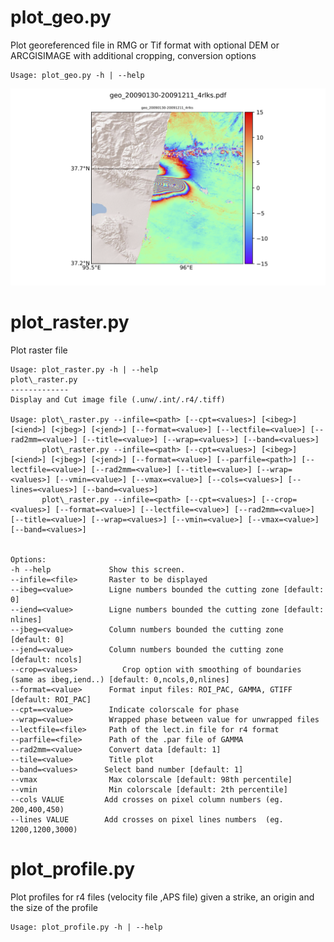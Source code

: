 plot\_geo.py
============
Plot georeferenced file in RMG or Tif format with optional DEM or ARCGISIMAGE with additional cropping, conversion options

```
Usage: plot_geo.py -h | --help

```

![Alt Example of earthquake interferogram](geo_20090130-20091211_4rlks.png)

plot\_raster.py
============
Plot raster file 

```
Usage: plot_raster.py -h | --help
plot\_raster.py
-------------
Display and Cut image file (.unw/.int/.r4/.tiff)

Usage: plot\_raster.py --infile=<path> [--cpt=<values>] [<ibeg>] [<iend>] [<jbeg>] [<jend>] [--format=<value>] [--lectfile=<value>] [--rad2mm=<value>] [--title=<value>] [--wrap=<values>] [--band=<values>]
       plot\_raster.py --infile=<path> [--cpt=<values>] [<ibeg>] [<iend>] [<jbeg>] [<jend>] [--format=<value>] [--parfile=<path>] [--lectfile=<value>] [--rad2mm=<value>] [--title=<value>] [--wrap=<values>] [--vmin=<value>] [--vmax=<value>] [--cols=<values>] [--lines=<values>] [--band=<values>]
       plot\_raster.py --infile=<path> [--cpt=<values>] [--crop=<values>] [--format=<value>] [--lectfile=<value>] [--rad2mm=<value>] [--title=<value>] [--wrap=<values>] [--vmin=<value>] [--vmax=<value>] [--band=<values>]


Options:
-h --help             Show this screen.
--infile=<file>       Raster to be displayed
--ibeg=<value>        Ligne numbers bounded the cutting zone [default: 0]
--iend=<value>        Ligne numbers bounded the cutting zone [default: nlines]
--jbeg=<value>        Column numbers bounded the cutting zone [default: 0]
--jend=<value>        Column numbers bounded the cutting zone [default: ncols]
--crop=<values>          Crop option with smoothing of boundaries (same as ibeg,iend..) [default: 0,ncols,0,nlines]
--format=<value>      Format input files: ROI_PAC, GAMMA, GTIFF [default: ROI_PAC]
--cpt==<value>        Indicate colorscale for phase
--wrap=<value>        Wrapped phase between value for unwrapped files
--lectfile=<file>     Path of the lect.in file for r4 format
--parfile=<file>      Path of the .par file of GAMMA
--rad2mm=<value>      Convert data [default: 1]
--tile=<value>        Title plot
--band=<values>      Select band number [default: 1]
--vmax                Max colorscale [default: 98th percentile]
--vmin                Min colorscale [default: 2th percentile]
--cols VALUE         Add crosses on pixel column numbers (eg. 200,400,450)
--lines VALUE        Add crosses on pixel lines numbers  (eg. 1200,1200,3000)
```

plot\_profile.py
============
Plot profiles for r4 files (velocity file ,APS file) given a strike, an origin and the size of the profile

```
Usage: plot_profile.py -h | --help
```


